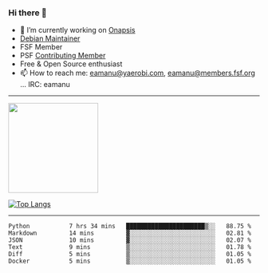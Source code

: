 ### Hi there 👋


- 🔭 I’m currently working on [Onapsis](http://onapsis.com)
- [Debian Maintainer](https://qa.debian.org/developer.php?login=eamanu%40yaerobi.com)
- FSF Member
- PSF [Contributing Member](https://www.python.org/psf/membership/#what-membership-classes-are-there)
- Free & Open Source enthusiast 
- 📫 How to reach me: eamanu@yaerobi.com, eamanu@members.fsf.org ... IRC: eamanu

---

<img height="180em" src="https://github-readme-stats.vercel.app/api?theme=dark&username=eamanu&show_icons=true&hide_border=true&&count_private=true&include_all_commits=true" />

[![Top Langs](https://github-readme-stats.vercel.app/api/top-langs/?theme=dark&username=eamanu&layout=compact)](https://github.com/anuraghazra/github-readme-stats)

---

<!--START_SECTION:waka-->

```text
Python           7 hrs 34 mins   ██████████████████████▒░░   88.75 %
Markdown         14 mins         ▓░░░░░░░░░░░░░░░░░░░░░░░░   02.81 %
JSON             10 mins         ▓░░░░░░░░░░░░░░░░░░░░░░░░   02.07 %
Text             9 mins          ▒░░░░░░░░░░░░░░░░░░░░░░░░   01.78 %
Diff             5 mins          ▒░░░░░░░░░░░░░░░░░░░░░░░░   01.05 %
Docker           5 mins          ▒░░░░░░░░░░░░░░░░░░░░░░░░   01.05 %
```

<!--END_SECTION:waka-->
